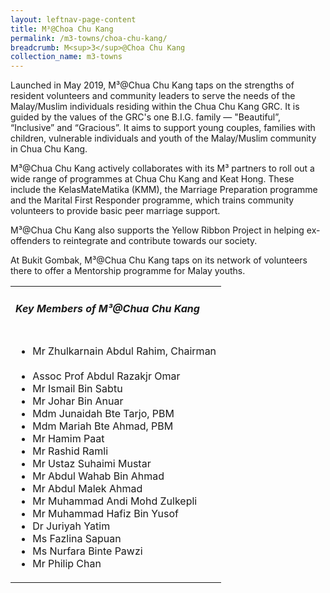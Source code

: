 ```yaml
---
layout: leftnav-page-content
title: M³@Choa Chu Kang
permalink: /m3-towns/choa-chu-kang/
breadcrumb: M<sup>3</sup>@Choa Chu Kang
collection_name: m3-towns
---
```


Launched in May 2019, M³@Chua Chu Kang taps on the strengths of resident volunteers and community leaders to serve the needs of the Malay/Muslim individuals residing within the Chua Chu Kang GRC. It is guided by the values of the GRC's one B.I.G. family — "Beautiful”, “Inclusive” and “Gracious”. It aims to support young couples, families with children, vulnerable individuals and youth of the Malay/Muslim community in Chua Chu Kang. 

M³@Chua Chu Kang actively collaborates with its M³ partners to roll out a wide range of programmes at Chua Chu Kang and Keat Hong. These include the KelasMateMatika (KMM), the Marriage Preparation programme and the Marital First Responder programme, which trains community volunteers to provide basic peer marriage support.  

M³@Chua Chu Kang also supports the Yellow Ribbon Project in helping ex-offenders to reintegrate and contribute towards our society. 

At Bukit Gombak, M³@Chua Chu Kang taps on its network of volunteers there to offer a Mentorship programme for Malay youths.

<table class="table-h">
  <tr>
  <td><h5>Key Members of M³@Chua Chu Kang</h5></td>
  </tr>
  <tr>
  <td>
    <ul>
      <li>Mr Zhulkarnain Abdul Rahim, Chairman</li><br>
      <li>Assoc Prof Abdul Razakjr Omar</li>
      <li>Mr Ismail Bin Sabtu</li>
<li>Mr Johar Bin Anuar</li>
<li>Mdm Junaidah Bte Tarjo, PBM</li>
<li>Mdm Mariah Bte Ahmad, PBM</li>
<li>Mr Hamim Paat</li>
<li>Mr Rashid Ramli</li>
<li>Mr Ustaz Suhaimi Mustar</li>
<li>Mr Abdul Wahab Bin Ahmad</li>
<li>Mr Abdul Malek Ahmad</li>
<li>Mr Muhammad Andi Mohd Zulkepli</li>
<li>Mr Muhammad Hafiz Bin Yusof</li>
<li>Dr Juriyah Yatim</li>
<li>Ms Fazlina Sapuan</li>
<li>Ms Nurfara Binte Pawzi</li>
<li>Mr Philip Chan</li>
    </ul>
    </td>
  </tr>
  </table>
  

